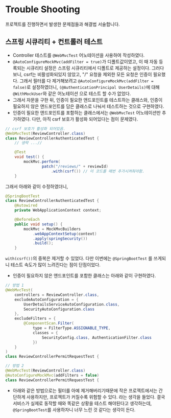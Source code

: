 # Trouble Shooting

프로젝트를 진행하면서 발생한 문제점들과 해결법 서술합니다.

## 스프링 시큐리티 + 컨트롤러 테스트
- Controller 테스트를 `@WebMvcTest` 어노테이션을 사용하여 작성하였다.
- `@AutoConfigureMockMvc(addFilter = true)`가 디폴트값이였고, 이 때 자동 등록되는 시큐리티 설정은 스프링 시큐리티에서 디폴트로 제공하는 설정이다. 그러다보니, csrf는 비활성화되있지 않았고, "/" 요청을 제외한 모든 요청은 인증이 필요했다. 그래서 필터를 다 제거해보려고 `@AutoConfigureMockMvc(addFilter = false)`로 설정하였더니, `(@AuthenticationPrincipal UserDetails)`에 대해 `@WithMockUser`와 같은 어노테이션 으로 테스트 할 수가 없었다.
- 그래서 자문을 구한 뒤, 인증이 필요한 앤드포인트를 테스트하는 클래스와, 인증이 필요하지 않은 앤드포인트를 담은 클래스로 나눠서 테스트하는 것으로 구현하였다.
- 인증이 필요한 앤드포인트를 포함하는 클래스에서는 `@WebMvcTest` 어노테이션만 추가하였다. 다만, 아직 csrf 보호가 활성화 되어있다는 점이 문제였다.

```java
// csrf 보호가 활성화 되어있음.
@WebMvcTest(ReviewController.class)
class ReviewControllerAuthenticatedTest {
    // 생략 ...//

    @Test
    void test() {
        mockMvc.perform(
                patch("/reviews/" + reviewId)
                    .with(csrf()) // 이 코드를 매번 추가시켜줘야함.
    }
```

그래서 아래와 같이 수정하였더니,
```java
@SpringBootTest
class ReviewControllerAuthenticatedTest {
    @Autowired
    private WebApplicationContext context;

    @BeforeEach
    public void setup() {
        mockMvc = MockMvcBuilders
            .webAppContextSetup(context)
            .apply(springSecurity())
            .build();
    }
```

`with(csrf())`의 중복은 제거할 수 있었다.
다만 이번에는 `@SpringBootTest` 를 쓰게되니 테스트 속도가 많이 느려진다는 점이 단점이었다.

- 인증이 필요하지 않은 앤드포인트를 포함한 클래스는 아래와 같이 구현하였다.
```java
// 방법 1
@WebMvcTest(
    controllers = ReviewController.class,
    excludeAutoConfiguration = {
        UserDetailsServiceAutoConfiguration.class,
        SecurityAutoConfiguration.class
    },
    excludeFilters = {
        @ComponentScan.Filter(
            type = FilterType.ASSIGNABLE_TYPE,
            classes = {
                SecurityConfig.class, AuthenticationFilter.class
            })
    }
)
class ReviewControllerPermitRequestTest {

// 방법 2
@WebMvcTest(ReviewController.class)
@AutoConfigureMockMvc(addFilters = false)
class ReviewControllerPermitRequestTest {
```

- 아래와 같은 방법으로는 필터를 아예 제거해버리기때문에 작은 프로젝트에서는 간단하게 사용하지만, 프로젝트가 커질수록 위험할 수 있다. 라는 생각을 들었다. 결국 서비스가 실제로 동작할 때와 똑같은 상황을 테스트 해야된다고 생각하는데, `@SpringBootTest`를 사용하자니 너무 느린 것 같다는 생각이 든다.